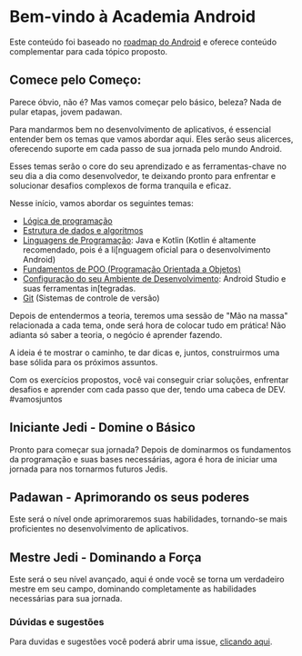# Bem-vindo à Academia Android

Este conteúdo foi baseado no [roadmap do Android](https://roadmap.sh/android) e oferece conteúdo complementar para cada tópico proposto.

## Comece pelo Começo:
Parece óbvio, não é? Mas vamos começar pelo básico, beleza? Nada de pular etapas, jovem padawan.

Para mandarmos bem no desenvolvimento de aplicativos, é essencial entender bem os temas que vamos abordar aqui.  Eles serão seus alicerces, oferecendo suporte em cada passo de sua jornada pelo mundo Android.

Esses temas serão o core do seu aprendizado e as ferramentas-chave no seu dia a dia como desenvolvedor, te deixando pronto para enfrentar e solucionar desafios complexos de forma tranquila e eficaz.

Nesse início, vamos abordar os seguintes temas:
- [Lógica de programação](https://github.com/brect/academia-android/blob/main/fundamentos/01%20-%20L%C3%B3gica%20de%20programa%C3%A7%C3%A3o/01%20-%20Introdu%C3%A7%C3%A3o%20a%20l%C3%B3gica%20de%20programa%C3%A7%C3%A3o.md)
- [Estrutura de dados e algoritmos](https://github.com/brect/academia-android/blob/main/fundamentos/02%20-%20Estrutura%20de%20dados%20e%20algoritmos.md)
- [Linguagens de Programação](https://github.com/brect/academia-android/blob/main/fundamentos/03%20-%20Kotlin.md): Java e Kotlin (Kotlin é altamente recomendado, pois é a li[nguagem oficial para o desenvolvimento Android)
- [Fundamentos de POO (Programação Orientada a Objetos)](https://github.com/brect/academia-android/blob/main/fundamentos/04%20-%20POO.md)
- [Configuração do seu Ambiente de Desenvolvimento](https://github.com/brect/academia-android/blob/main/fundamentos/05%20-%20Ambiente%20de%20Desenvolvimento.md): Android Studio e suas ferramentas in[tegradas.
- [Git](https://github.com/brect/academia-android/blob/main/fundamentos/06%20-%20Git.md) (Sistemas de controle de versão)

Depois de entendermos a teoria, teremos uma sessão de "Mão na massa" relacionada a cada tema, onde será hora de colocar tudo em prática! Não adianta só saber a teoria, o negócio é aprender fazendo.

A ideia é te mostrar o caminho, te dar dicas e, juntos, construirmos uma base sólida para os próximos assuntos.

Com os exercícios propostos, você vai conseguir criar soluções, enfrentar desafios e aprender com cada passo que der, tendo uma cabeca de DEV. #vamosjuntos


## Iniciante Jedi - Domine o Básico
Pronto para começar sua jornada? Depois de dominarmos os fundamentos da programação e suas bases necessárias, agora é hora de iniciar uma jornada para nos tornarmos futuros Jedis.

## Padawan - Aprimorando os seus poderes
Este será o nível onde aprimoraremos suas habilidades, tornando-se mais proficientes no desenvolvimento de aplicativos.

## Mestre Jedi - Dominando a Força
Este será o seu nível avançado, aqui é onde você se torna um verdadeiro mestre em seu campo, dominando completamente as habilidades necessárias para sua jornada.


### Dúvidas e sugestões
Para duvidas e sugestões você poderá abrir uma issue, [clicando aqui](https://github.com/brect/academia-android/issues/new).